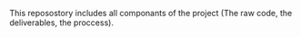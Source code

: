 This reposostory includes all componants of the project (The raw code, the deliverables, the proccess).

